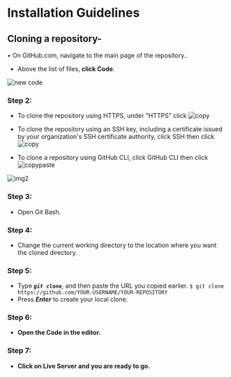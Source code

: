 
# Installation Guidelines


##  Cloning a repository-
&bull; On GitHub.com, navigate to the main page of the repository..
-  Above the list of files, **click  Code**. 

![new code](https://user-images.githubusercontent.com/81984963/233764153-251f9cde-0d94-46f1-bf51-2709649b6a0b.jpg)

### Step 2:
- To clone the repository using HTTPS, under "HTTPS" click ![copy](https://user-images.githubusercontent.com/81984963/233764416-64fc59f1-b357-45cb-ae24-bc90b82d3eee.jpg)

- To clone the repository using an SSH key, including a certificate issued by your organization's SSH certificate authority, click SSH then click ![copy](https://user-images.githubusercontent.com/81984963/233764416-64fc59f1-b357-45cb-ae24-bc90b82d3eee.jpg)

- To clone a repository using GitHub CLI, click GitHub CLI then click ![copypaste](https://user-images.githubusercontent.com/81984963/233764610-59c07346-8c77-4ce3-99fd-c7930b767146.jpg)


![img2](https://user-images.githubusercontent.com/81984963/233764681-5c5a9b28-9358-48e0-a3f2-42afe84f7182.jpg)


### Step 3:

- Open Git Bash.

### Step 4:
- Change the current working directory to the location where you want the cloned directory.
### Step 5:

- Type ***`git clone`***, and then paste the URL you copied earlier.
`$ git clone https://github.com/YOUR-USERNAME/YOUR-REPOSITORY`
- Press  ***Enter***  to create your local clone.

### Step 6:

- **Open the Code in the editor.**

### Step 7:

- **Click on  Live Server and you are ready to go.** 






